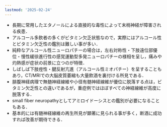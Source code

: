 ```yaml
---
lastmod: '2025-02-24'
---
```

- 長期に常用したエタノールによる直接的な毒性によって末梢神経が障害される疾患．
- アルコール多飲者の多くがビタミン欠乏状態なので，実際にはアルコール性とビタミン欠乏性の鑑別は難しい事が多い．
- 純粋なアルコール性ニューロパチーの場合は，左右対称性・下肢遠位部優位・慢性緩徐進行性の感覚運動型多発ニューロパチーの様相を呈し，痛みや灼熱感が症状の前景に立つのが特徴．
- しばしば下肢痙性・腱反射亢進（アルコール性ミオパチー）を呈することもあり，CT/MRIでの大脳皮質萎縮も大量飲酒を裏付ける所見である．
- 腓腹神経病理で無髄神経線維や小径有髄神経線維が優位に脱落する点は，ビタミン欠乏性との違いであるが，重症例ではほぼすべての神経線維が高度に脱落する．
- small fiber neuropathyとしてアミロイドーシスとの鑑別が必要になることもある．
- 基本的には有髄神経線維の再生所見が顕著に見られる事が多く，断酒に成功すれば改善が期待できる．
